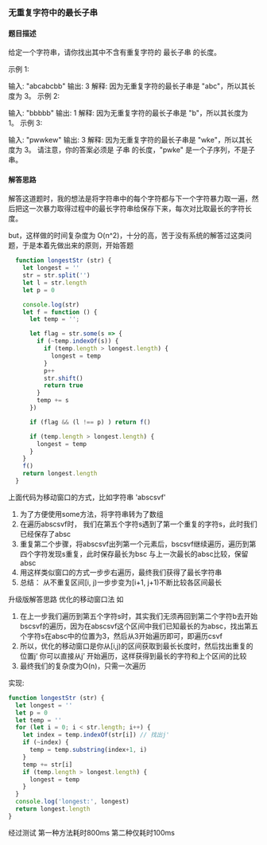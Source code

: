 ### 无重复字符中的最长子串

#### 题目描述

  给定一个字符串，请你找出其中不含有重复字符的 最长子串 的长度。

  示例 1:

  输入: "abcabcbb"
  输出: 3 
  解释: 因为无重复字符的最长子串是 "abc"，所以其长度为 3。
  示例 2:

  输入: "bbbbb"
  输出: 1
  解释: 因为无重复字符的最长子串是 "b"，所以其长度为 1。
  示例 3:

  输入: "pwwkew"
  输出: 3
  解释: 因为无重复字符的最长子串是 "wke"，所以其长度为 3。
      请注意，你的答案必须是 子串 的长度，"pwke" 是一个子序列，不是子串。

#### 解答思路
解答这道题时，我的想法是将字符串中的每个字符都与下一个字符暴力取一遍，然后把这一次暴力取得过程中的最长字符串给保存下来，每次对比取最长的字符长度。

but，这样做的时间复杂度为 O(n^2)，十分的高，苦于没有系统的解答过这类问题，于是本着先做出来的原则，开始答题

```javascript
  function longestStr (str) {
    let longest = ''
    str = str.split('')
    let l = str.length
    let p = 0

    console.log(str)
    let f = function () {
      let temp = '';

      let flag = str.some(s => {
        if (~temp.indexOf(s)) {
          if (temp.length > longest.length) {
            longest = temp
          }
          p++
          str.shift()
          return true
        }
        temp += s
      })

      if (flag && (l !== p) ) return f()

      if (temp.length > longest.length) {
        longest = temp
      }
    }
    f()
    return longest.length
  }
```
上面代码为移动窗口的方式，比如字符串 'abscsvf'

1. 为了方便使用some方法，将字符串转为了数组
2. 在遍历abscsvf时， 我们在第五个字符s遇到了第一个重复的字符s，此时我们已经保存了absc
3. 重复第二个步骤，将abscsvf出列第一个元素后，bscsvf继续遍历，遍历到第四个字符发现s重复，此时保存最长为bsc 与上一次最长的absc比较，保留absc
4. 用这样类似窗口的方式一步步右遍历，最终我们获得了最长字符串
5. 总结： 从不重复区间[i, j)一步步变为[i+1, j+1)不断比较各区间最长

升级版解答思路
优化的移动窗口法 如 
1. 在上一步我们遍历到第五个字符s时，其实我们无须再回到第二个字符b去开始bscsvf的遍历，因为在abscsvf这个区间中我们已知最长的为absc，找出第五个字符s在absc中的位置为3，然后从3开始遍历即可，即遍历csvf
2. 所以，优化的移动窗口是你从[i,j)的区间获取到最长长度时，然后找出重复的位置j‘ 你可以直接从j’ 开始遍历，这样获得到最长的字符和上个区间的比较
3. 最终我们的复杂度为O(n)，只需一次遍历

实现:
```javascript
function longestStr (str) {
  let longest = ''
  let p = 0
  let temp = ''
  for (let i = 0; i < str.length; i++) {
    let index = temp.indexOf(str[i]) // 找出j'
    if (~index) {
      temp = temp.substring(index+1, i)
    }
    temp += str[i]
    if (temp.length > longest.length) {
      longest = temp
    }
  }
  console.log('longest:', longest)
  return longest.length
}

```

经过测试 第一种方法耗时800ms 第二种仅耗时100ms
